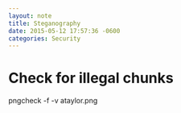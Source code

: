 ```yaml
---
layout: note
title: Steganography
date: 2015-05-12 17:57:36 -0600
categories: Security
---
```


# Check for illegal chunks
pngcheck -f -v ataylor.png
